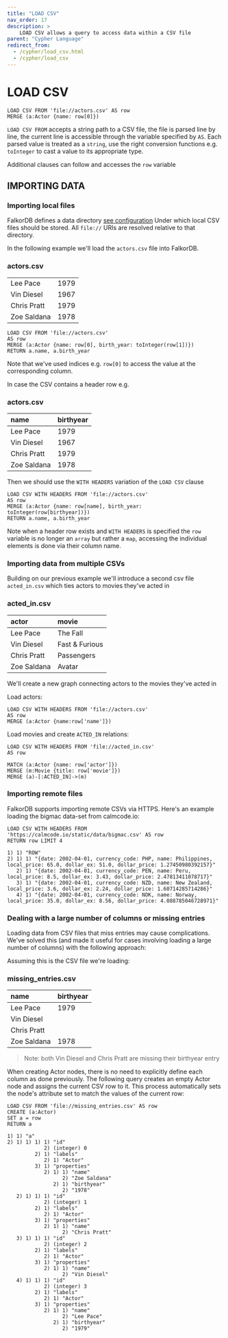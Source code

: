 ```yaml
---
title: "LOAD CSV"
nav_order: 17
description: >
    LOAD CSV allows a query to access data within a CSV file
parent: "Cypher Language"
redirect_from:
  - /cypher/load_csv.html
  - /cypher/load_csv
---
```


# LOAD CSV

```cypher
LOAD CSV FROM 'file://actors.csv' AS row
MERGE (a:Actor {name: row[0]})
```

`LOAD CSV FROM` accepts a string path to a CSV file,
the file is parsed line by line, the current line is accessible through the 
variable specified by `AS`. Each parsed value is treated as a `string`, use
the right conversion functions e.g. `toInteger` to cast a value to its
appropriate type.

Additional clauses can follow and accesses the `row` variable

## IMPORTING DATA

### Importing local files

FalkorDB defines a data directory [see configuration](../configuration#import_folder)
Under which local CSV files should be stored. All `file://` URIs are resolved
relative to that directory.

In the following example we'll load the `actors.csv` file into FalkorDB.

### actors.csv

| ||
| ---------------|-----------|
| Lee Pace       | 1979      | 
| Vin Diesel     | 1967      |
| Chris Pratt    | 1979      |
| Zoe Saldana    | 1978      |

```cypher
LOAD CSV FROM 'file://actors.csv'
AS row
MERGE (a:Actor {name: row[0], birth_year: toInteger(row[1])})
RETURN a.name, a.birth_year
```

Note that we've used indices e.g. `row[0]` to access the value at the corresponding
column.

In case the CSV contains a header row e.g.

### actors.csv

| name           | birthyear |
| :--------------| :---------|
| Lee Pace       | 1979      | 
| Vin Diesel     | 1967      |
| Chris Pratt    | 1979      |
| Zoe Saldana    | 1978      |

Then we should use the `WITH HEADERS` variation of the `LOAD CSV` clause

```cypher
LOAD CSV WITH HEADERS FROM 'file://actors.csv'
AS row
MERGE (a:Actor {name: row[name], birth_year: toInteger(row[birthyear])})
RETURN a.name, a.birth_year
```

Note when a header row exists and `WITH HEADERS` is specified the `row` variable
is no longer an `array` but rather a `map`, accessing the individual elements
is done via their column name.


### Importing data from multiple CSVs

Building on our previous example we'll introduce a second csv file `acted_in.csv`
which ties actors to movies they've acted in


### acted_in.csv

| actor          | movie          |
| :--------------| :--------------|
| Lee Pace       | The Fall       | 
| Vin Diesel     | Fast & Furious |
| Chris Pratt    | Passengers     |
| Zoe Saldana    | Avatar         |


We'll create a new graph connecting actors to the movies they've acted in

Load actors:

```cypher
LOAD CSV WITH HEADERS FROM 'file://actors.csv'
AS row
MERGE (a:Actor {name:row['name']})
```

Load movies and create `ACTED_IN` relations:

```cypher
LOAD CSV WITH HEADERS FROM 'file://acted_in.csv'
AS row

MATCH (a:Actor {name: row['actor']})
MERGE (m:Movie {title: row['movie']})
MERGE (a)-[:ACTED_IN]->(m)
```

### Importing remote files

FalkorDB supports importing remote CSVs via HTTPS.
Here's an example loading the bigmac data-set from calmcode.io:

```cypher
LOAD CSV WITH HEADERS FROM 'https://calmcode.io/static/data/bigmac.csv' AS row
RETURN row LIMIT 4

1) 1) "ROW"
2) 1) 1) "{date: 2002-04-01, currency_code: PHP, name: Philippines, local_price: 65.0, dollar_ex: 51.0, dollar_price: 1.27450980392157}"
   2) 1) "{date: 2002-04-01, currency_code: PEN, name: Peru, local_price: 8.5, dollar_ex: 3.43, dollar_price: 2.47813411078717}"
   3) 1) "{date: 2002-04-01, currency_code: NZD, name: New Zealand, local_price: 3.6, dollar_ex: 2.24, dollar_price: 1.60714285714286}"
   4) 1) "{date: 2002-04-01, currency_code: NOK, name: Norway, local_price: 35.0, dollar_ex: 8.56, dollar_price: 4.088785046728971}"
```

### Dealing with a large number of columns or missing entries

Loading data from CSV files that miss entries may cause complications.
We've solved this (and made it useful for cases involving loading a large number of columns)
with the following approach:

Assuming this is the CSV file we're loading:


### missing_entries.csv

| name           | birthyear |
| :--------------| :---------|
| Lee Pace       | 1979      |
| Vin Diesel     |           |
| Chris Pratt    |           |
| Zoe Saldana    | 1978      |

>Note: both Vin Diesel and Chris Pratt are missing their birthyear entry

When creating Actor nodes, there is no need to explicitly define each column as done previously.
The following query creates an empty Actor node and assigns the current CSV row to it.
This process automatically sets the node's attribute set to match the values of the current row:

```cypher
LOAD CSV FROM 'file://missing_entries.csv' AS row
CREATE (a:Actor)
SET a = row
RETURN a

1) 1) "a"
2) 1) 1) 1) 1) "id"
            2) (integer) 0
         2) 1) "labels"
            2) 1) "Actor"
         3) 1) "properties"
            2) 1) 1) "name"
                  2) "Zoe Saldana"
               2) 1) "birthyear"
                  2) "1978"
   2) 1) 1) 1) "id"
            2) (integer) 1
         2) 1) "labels"
            2) 1) "Actor"
         3) 1) "properties"
            2) 1) 1) "name"
                  2) "Chris Pratt"
   3) 1) 1) 1) "id"
            2) (integer) 2
         2) 1) "labels"
            2) 1) "Actor"
         3) 1) "properties"
            2) 1) 1) "name"
                  2) "Vin Diesel"
   4) 1) 1) 1) "id"
            2) (integer) 3
         2) 1) "labels"
            2) 1) "Actor"
         3) 1) "properties"
            2) 1) 1) "name"
                  2) "Lee Pace"
               2) 1) "birthyear"
                  2) "1979"
```
